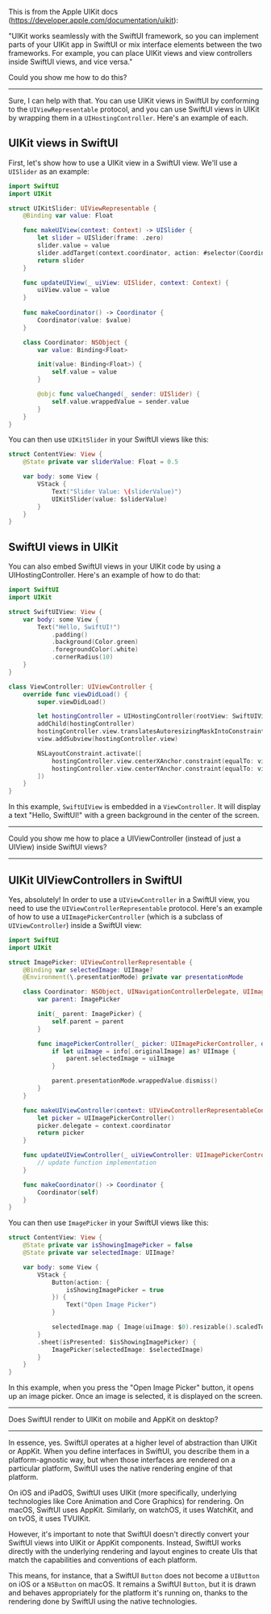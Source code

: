 This is from the Apple UIKit docs
(https://developer.apple.com/documentation/uikit):

"UIKit works seamlessly with the SwiftUI framework, so you can implement parts of
your UIKit app in SwiftUI or mix interface elements between the two frameworks.
For example, you can place UIKit views and view controllers inside SwiftUI
views, and vice versa."

Could you show me how to do this?

---

Sure, I can help with that. You can use UIKit views in SwiftUI by conforming to
the `UIViewRepresentable` protocol, and you can use SwiftUI views in UIKit by
wrapping them in a `UIHostingController`. Here's an example of each.

## UIKit views in SwiftUI

First, let's show how to use a UIKit view in a SwiftUI view. We'll use a
`UISlider` as an example:

```swift
import SwiftUI
import UIKit

struct UIKitSlider: UIViewRepresentable {
    @Binding var value: Float

    func makeUIView(context: Context) -> UISlider {
        let slider = UISlider(frame: .zero)
        slider.value = value
        slider.addTarget(context.coordinator, action: #selector(Coordinator.valueChanged(_:)), for: .valueChanged)
        return slider
    }

    func updateUIView(_ uiView: UISlider, context: Context) {
        uiView.value = value
    }
    
    func makeCoordinator() -> Coordinator {
        Coordinator(value: $value)
    }

    class Coordinator: NSObject {
        var value: Binding<Float>

        init(value: Binding<Float>) {
            self.value = value
        }

        @objc func valueChanged(_ sender: UISlider) {
            self.value.wrappedValue = sender.value
        }
    }
}
```

You can then use `UIKitSlider` in your SwiftUI views like this:

```swift
struct ContentView: View {
    @State private var sliderValue: Float = 0.5

    var body: some View {
        VStack {
            Text("Slider Value: \(sliderValue)")
            UIKitSlider(value: $sliderValue)
        }
    }
}
```

## SwiftUI views in UIKit

You can also embed SwiftUI views in your UIKit code by using a
UIHostingController. Here's an example of how to do that:

```swift
import SwiftUI
import UIKit

struct SwiftUIView: View {
    var body: some View {
        Text("Hello, SwiftUI!")
            .padding()
            .background(Color.green)
            .foregroundColor(.white)
            .cornerRadius(10)
    }
}

class ViewController: UIViewController {
    override func viewDidLoad() {
        super.viewDidLoad()

        let hostingController = UIHostingController(rootView: SwiftUIView())
        addChild(hostingController)
        hostingController.view.translatesAutoresizingMaskIntoConstraints = false
        view.addSubview(hostingController.view)

        NSLayoutConstraint.activate([
            hostingController.view.centerXAnchor.constraint(equalTo: view.centerXAnchor),
            hostingController.view.centerYAnchor.constraint(equalTo: view.centerYAnchor),
        ])
    }
}
```

In this example, `SwiftUIView` is embedded in a `ViewController`. It will
display a text "Hello, SwiftUI!" with a green background in the center of the
screen.

---

Could you show me how to place a UIViewController (instead of just a UIView)
inside SwiftUI views?

---

## UIKit UIViewControllers in SwiftUI

Yes, absolutely! In order to use a `UIViewController` in a SwiftUI view, you
need to use the `UIViewControllerRepresentable` protocol. Here's an example of
how to use a `UIImagePickerController` (which is a subclass of
`UIViewController`) inside a SwiftUI view:

```swift
import SwiftUI
import UIKit

struct ImagePicker: UIViewControllerRepresentable {
    @Binding var selectedImage: UIImage?
    @Environment(\.presentationMode) private var presentationMode

    class Coordinator: NSObject, UINavigationControllerDelegate, UIImagePickerControllerDelegate {
        var parent: ImagePicker

        init(_ parent: ImagePicker) {
            self.parent = parent
        }

        func imagePickerController(_ picker: UIImagePickerController, didFinishPickingMediaWithInfo info: [UIImagePickerController.InfoKey : Any]) {
            if let uiImage = info[.originalImage] as? UIImage {
                parent.selectedImage = uiImage
            }

            parent.presentationMode.wrappedValue.dismiss()
        }
    }

    func makeUIViewController(context: UIViewControllerRepresentableContext<ImagePicker>) -> UIImagePickerController {
        let picker = UIImagePickerController()
        picker.delegate = context.coordinator
        return picker
    }

    func updateUIViewController(_ uiViewController: UIImagePickerController, context: UIViewControllerRepresentableContext<ImagePicker>) {
        // update function implementation
    }

    func makeCoordinator() -> Coordinator {
        Coordinator(self)
    }
}
```

You can then use `ImagePicker` in your SwiftUI views like this:

```swift
struct ContentView: View {
    @State private var isShowingImagePicker = false
    @State private var selectedImage: UIImage?

    var body: some View {
        VStack {
            Button(action: {
                isShowingImagePicker = true
            }) {
                Text("Open Image Picker")
            }

            selectedImage.map { Image(uiImage: $0).resizable().scaledToFit() }
        }
        .sheet(isPresented: $isShowingImagePicker) {
            ImagePicker(selectedImage: $selectedImage)
        }
    }
}
```

In this example, when you press the "Open Image Picker" button, it opens up an
image picker. Once an image is selected, it is displayed on the screen.

---

Does SwiftUI render to UIKit on mobile and AppKit on desktop?

---

In essence, yes. SwiftUI operates at a higher level of abstraction than UIKit or
AppKit. When you define interfaces in SwiftUI, you describe them in a
platform-agnostic way, but when those interfaces are rendered on a particular
platform, SwiftUI uses the native rendering engine of that platform.

On iOS and iPadOS, SwiftUI uses UIKit (more specifically, underlying
technologies like Core Animation and Core Graphics) for rendering. On macOS,
SwiftUI uses AppKit. Similarly, on watchOS, it uses WatchKit, and on tvOS, it
uses TVUIKit.

However, it's important to note that SwiftUI doesn't directly convert your
SwiftUI views into UIKit or AppKit components. Instead, SwiftUI works directly
with the underlying rendering and layout engines to create UIs that match the
capabilities and conventions of each platform.

This means, for instance, that a SwiftUI `Button` does not become a `UIButton`
on iOS or a `NSButton` on macOS. It remains a SwiftUI `Button`, but it is drawn
and behaves appropriately for the platform it's running on, thanks to the
rendering done by SwiftUI using the native technologies.
